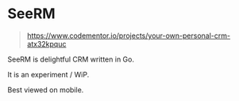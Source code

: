 SeeRM
=====
> https://www.codementor.io/projects/your-own-personal-crm-atx32kpquc

SeeRM is delightful CRM written in Go.

It is an experiment / WiP.

Best viewed on mobile.
